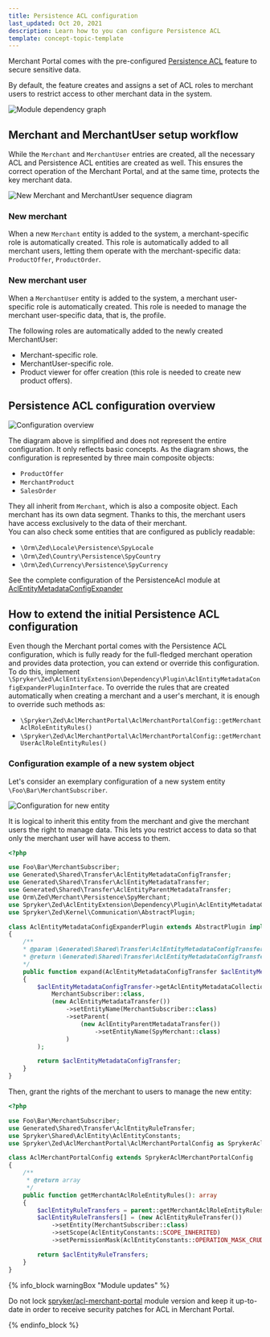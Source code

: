 ```yaml
---
title: Persistence ACL configuration
last_updated: Oct 20, 2021
description: Learn how to you can configure Persistence ACL
template: concept-topic-template
---
```


Merchant Portal comes with the pre-configured [Persistence ACL](/docs/marketplace/dev/feature-walkthroughs/{{page.version}}/persistence-acl-feature-walkthrough/persistence-acl-feature-walkthrough.html) feature to secure sensitive data.

By default, the feature creates and assigns a set of ACL roles to merchant users to restrict access to other merchant data in the system.

![Module dependency graph](https://confluence-connect.gliffy.net/embed/image/15952dbf-4cef-49ee-b7fa-117d39c1c525.png?utm_medium=live&utm_source=custom)

## Merchant and MerchantUser setup workflow
While the `Merchant` and `MerchantUser` entries are created, all the necessary ACL and Persistence ACL entities are created as well.
This ensures the correct operation of the Merchant Portal, and at the same time, protects the key merchant data.

![New Merchant and MerchantUser sequence diagram](https://confluence-connect.gliffy.net/embed/image/54b0907f-b289-42ab-9b5c-1566959896b0.png?utm_medium=live&utm_source=custom)

### New merchant
When a new `Merchant` entity is added to the system, a merchant-specific role is automatically created.
This role is automatically added to all merchant users, letting them operate with the merchant-specific data: `ProductOffer`, `ProductOrder`.

### New merchant user
When a `MerchantUser` entity is added to the system, a merchant user-specific role is automatically created.
This role is needed to manage the merchant user-specific data, that is, the profile.

The following roles are automatically added to the newly created MerchantUser:
- Merchant-specific role.
- MerchantUser-specific role.
- Product viewer for offer creation (this role is needed to create new product offers).

## Persistence ACL configuration overview
![Configuration overview](https://confluence-connect.gliffy.net/embed/image/97d83074-7b22-4ef0-9d6f-92fdb1ac1b01.png?utm_medium=live&utm_source=custom)

The diagram above is simplified and does not represent the entire configuration. It only reflects basic concepts.
As the diagram shows, the configuration is represented by three main composite objects:
- `ProductOffer`
- `MerchantProduct`
- `SalesOrder`

They all inherit from `Merchant`, which is also a composite object.
Each merchant has its own data segment. Thanks to this, the merchant users have access exclusively to the data of their merchant.  
You can also check some entities that are configured as publicly readable:
- `\Orm\Zed\Locale\Persistence\SpyLocale`
- `\Orm\Zed\Country\Persistence\SpyCountry`
- `\Orm\Zed\Currency\Persistence\SpyCurrency`

See the complete configuration of the PersistenceAcl module at [AclEntityMetadataConfigExpander](https://github.com/spryker/acl-merchant-portal/blob/master/src/Spryker/Zed/AclMerchantPortal/Business/Expander/AclEntity/AclEntityMetadataConfigExpander.php)

## How to extend the initial Persistence ACL configuration
Even though the Merchant portal comes with the Persistence ACL configuration, which is fully ready for the full-fledged merchant operation and provides data protection, you can extend or override this configuration. To do this, implement `\Spryker\Zed\AclEntityExtension\Dependency\Plugin\AclEntityMetadataConfigExpanderPluginInterface`.
To override the rules that are created automatically when creating a merchant and a user's merchant, it is enough to override such methods as:
- `\Spryker\Zed\AclMerchantPortal\AclMerchantPortalConfig::getMerchantAclRoleEntityRules()`
- `\Spryker\Zed\AclMerchantPortal\AclMerchantPortalConfig::getMerchantUserAclRoleEntityRules()`

### Configuration example of a new system object
Let's consider an exemplary configuration of a new system entity `\Foo\Bar\MerchantSubscriber`.

![Configuration for new entity](https://confluence-connect.gliffy.net/embed/image/dd5b7b6e-2f65-47d8-a641-c52824b0f209.png?utm_medium=live&utm_source=custom)

It is logical to inherit this entity from the merchant and give the merchant users the right to manage data.
This lets you restrict access to data so that only the merchant user will have access to them.

```php
<?php

use Foo\Bar\MerchantSubscriber;
use Generated\Shared\Transfer\AclEntityMetadataConfigTransfer;
use Generated\Shared\Transfer\AclEntityMetadataTransfer;
use Generated\Shared\Transfer\AclEntityParentMetadataTransfer;
use Orm\Zed\Merchant\Persistence\SpyMerchant;
use Spryker\Zed\AclEntityExtension\Dependency\Plugin\AclEntityMetadataConfigExpanderPluginInterface;
use Spryker\Zed\Kernel\Communication\AbstractPlugin;

class AclEntityMetadataConfigExpanderPlugin extends AbstractPlugin implements AclEntityMetadataConfigExpanderPluginInterface
{
    /**
    * @param \Generated\Shared\Transfer\AclEntityMetadataConfigTransfer $aclEntityMetadataConfigTransfer
    * @return \Generated\Shared\Transfer\AclEntityMetadataConfigTransfer
    */
    public function expand(AclEntityMetadataConfigTransfer $aclEntityMetadataConfigTransfer): AclEntityMetadataConfigTransfer
    {
        $aclEntityMetadataConfigTransfer->getAclEntityMetadataCollectionOrFail()->addAclEntityMetadata(
            MerchantSubscriber::class,
            (new AclEntityMetadataTransfer())
                ->setEntityName(MerchantSubscriber::class)
                ->setParent(
                    (new AclEntityParentMetadataTransfer())
                        ->setEntityName(SpyMerchant::class)
                )
        );

        return $aclEntityMetadataConfigTransfer;
    }
}
```

Then, grant the rights of the merchant to users to manage the new entity:

```php
<?php

use Foo\Bar\MerchantSubscriber;
use Generated\Shared\Transfer\AclEntityRuleTransfer;
use Spryker\Shared\AclEntity\AclEntityConstants;
use Spryker\Zed\AclMerchantPortal\AclMerchantPortalConfig as SprykerAclMerchantPortalConfig;

class AclMerchantPortalConfig extends SprykerAclMerchantPortalConfig
{
    /**
     * @return array
     */
    public function getMerchantAclRoleEntityRules(): array
    {
        $aclEntityRuleTransfers = parent::getMerchantAclRoleEntityRules();
        $aclEntityRuleTransfers[] = (new AclEntityRuleTransfer())
            ->setEntity(MerchantSubscriber::class)
            ->setScope(AclEntityConstants::SCOPE_INHERITED)
            ->setPermissionMask(AclEntityConstants::OPERATION_MASK_CRUD);

        return $aclEntityRuleTransfers;
    }
}
```

{% info_block warningBox "Module updates" %}

Do not lock [spryker/acl-merchant-portal](https://github.com/spryker/acl-merchant-portal) module version and keep it up-to-date in order to receive security patches for ACL in Merchant Portal.

{% endinfo_block %}
